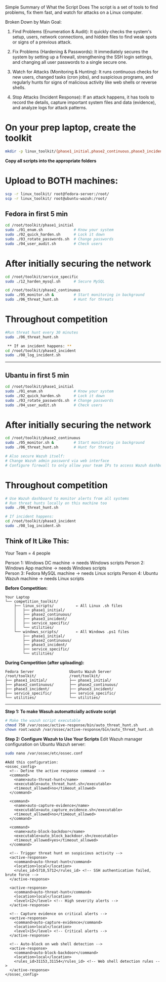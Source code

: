 Simple Summary of What the Script Does
The script is a set of tools to find problems, fix them fast, and watch for attacks on a Linux computer.

Broken Down by Main Goal:

1. Find Problems (Enumeration & Audit): It quickly checks the system's setup, users, network connections, and hidden files to find weak spots or signs of a previous attack.

2. Fix Problems (Hardening & Passwords): It immediately secures the system by setting up a firewall, strengthening the SSH login settings, and changing all user passwords to a single secure one.

3. Watch for Attacks (Monitoring & Hunting): It runs continuous checks for new users, changed tasks (cron jobs), and suspicious programs, and regularly hunts for signs of malicious activity like web shells or reverse shells.

4. Stop Attacks (Incident Response): If an attack happens, it has tools to record the details, capture important system files and data (evidence), and analyze logs for attack patterns.

# On your prep laptop, create the toolkit
```sh
mkdir -p linux_toolkit/{phase1_initial,phase2_continuous,phase3_incident,service_specific,utilities}
```

**Copy all scripts into the appropriate folders**
# Upload to BOTH machines:
```sh
scp -r linux_toolkit/ root@fedora-server:/root/
scp -r linux_toolkit/ root@ubuntu-wazuh:/root/
```

## Fedora in first 5 min ##
```sh
cd /root/toolkit/phase1_initial
sudo ./01_enum.sh              # Know your system
sudo ./02_quick_harden.sh      # Lock it down
sudo ./03_rotate_passwords.sh  # Change passwords
sudo ./04_user_audit.sh        # Check users
```
# After initially securing the network #
```sh
cd /root/toolkit/service_specific
sudo ./12_harden_mysql.sh      # Secure MySQL

cd /root/toolkit/phase2_continuous
sudo ./05_monitor.sh &         # Start monitoring in background
sudo ./06_threat_hunt.sh       # Hunt for threats
```
# Throughout competition #
```sh
#Run threat hunt every 30 minutes
sudo ./06_threat_hunt.sh

 ** If an incident happens: **
cd /root/toolkit/phase3_incident
sudo ./08_log_incident.sh
```
___
## Ubantu in first 5 min ##
```sh
cd /root/toolkit/phase1_initial
sudo ./01_enum.sh              # Know your system
sudo ./02_quick_harden.sh      # Lock it down
sudo ./03_rotate_passwords.sh  # Change passwords
sudo ./04_user_audit.sh        # Check users
```
# After initially securing the network #
```sh
cd /root/toolkit/phase2_continuous
sudo ./05_monitor.sh &         # Start monitoring in background
sudo ./06_threat_hunt.sh       # Hunt for threats

# Also secure Wazuh itself:
# Change Wazuh admin password via web interface
# Configure firewall to only allow your team IPs to access Wazuh dashboard
```
# Throughout competition #
```sh
# Use Wazuh dashboard to monitor alerts from all systems
# Run threat hunts locally on this machine too
sudo ./06_threat_hunt.sh

# If incident happens:
cd /root/toolkit/phase3_incident
sudo ./08_log_incident.sh
```

## **Think of It Like This:**
Your Team = 4 people

Person 1: Windows DC machine → needs Windows scripts
Person 2: Windows App machine → needs Windows scripts  
Person 3: Fedora MySQL machine → needs Linux scripts
Person 4: Ubuntu Wazuh machine → needs Linux scripts

**Before Competition:**
```
Your Laptop
└── competition_toolkit/
    ├── linux_scripts/          ← All Linux .sh files
    │   ├── phase1_initial/
    │   ├── phase2_continuous/
    │   ├── phase3_incident/
    │   ├── service_specific/
    │   └── utilities/
    └── windows_scripts/        ← All Windows .ps1 files
        ├── phase1_initial/
        ├── phase2_continuous/
        ├── phase3_incident/
        ├── service_specific/
        └── utilities/
```

**During Competition (after uploading):**
```
Fedora Server                Ubuntu Wazuh Server
/root/toolkit/               /root/toolkit/
├── phase1_initial/          ├── phase1_initial/
├── phase2_continuous/       ├── phase2_continuous/
├── phase3_incident/         ├── phase3_incident/
├── service_specific/        ├── service_specific/
└── utilities/               └── utilities/
```
___
**Step 1: To make Wasuh automattcially activate script**
```bash
# Make the wazuh script executable
chmod 750 /var/ossec/active-response/bin/auto_threat_hunt.sh
chown root:wazuh /var/ossec/active-response/bin/auto_threat_hunt.sh
```
**Step 2: Configure Wazuh to Use Your Scripts**
Edit Wazuh manager configuration on Ubuntu Wazuh server:
```bash
sudo nano /var/ossec/etc/ossec.conf
```
```
#Add this configuration:
<ossec_config>
  <!-- Define the active response command -->
  <command>
    <name>auto-threat-hunt</name>
    <executable>auto_threat_hunt.sh</executable>
    <timeout_allowed>no</timeout_allowed>
  </command>

  <command>
    <name>auto-capture-evidence</name>
    <executable>auto_capture_evidence.sh</executable>
    <timeout_allowed>no</timeout_allowed>
  </command>

  <command>
    <name>auto-block-backdoor</name>
    <executable>auto_block_backdoor.sh</executable>
    <timeout_allowed>yes</timeout_allowed>
  </command>

  <!-- Trigger threat hunt on suspicious activity -->
  <active-response>
    <command>auto-threat-hunt</command>
    <location>local</location>
    <rules_id>5710,5712</rules_id> <!-- SSH authentication failed, brute force -->
  </active-response>

  <active-response>
    <command>auto-threat-hunt</command>
    <location>local</location>
    <level>12</level> <!-- High severity alerts -->
  </active-response>

  <!-- Capture evidence on critical alerts -->
  <active-response>
    <command>auto-capture-evidence</command>
    <location>local</location>
    <level>15</level> <!-- Critical alerts -->
  </active-response>

  <!-- Auto-block on web shell detection -->
  <active-response>
    <command>auto-block-backdoor</command>
    <location>local</location>
    <rules_id>31153,31154</rules_id> <!-- Web shell detection rules -->
  </active-response>
</ossec_config>
```
